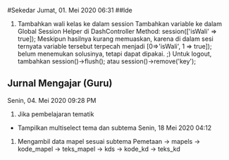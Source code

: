 #Sekedar
Jumat, 01. Mei 2020 06:31 
##Ide
1.  Tambahkan wali kelas ke dalam session
Tambahkan variable ke dalam Global Session Helper di DashController 
Method:
	session(['isWali' => true]);
	Meskipun hasilnya kurang memuaskan, karena di dalam sesi ternyata variable tersebut terpecah menjadi [0=>'isWali', 1 => true]); belum menemukan solusinya, tetapi dapat dipakai. ;)
	Untuk logout, tambahkan session()->flush(); atau session()->remove('key');
## Jurnal Mengajar (Guru)
Senin, 04. Mei 2020 09:28 PM
1.  Jika pembelajaran tematik
- 	Tampilkan multiselect tema dan subtema
Senin, 18 Mei 2020 04:12
1. Mengambil data mapel sesuai subtema
Pemetaan -> mapels
            -> kode_mapel
            -> teks_mapel
                -> kds
                    -> kode_kd
                    -> teks_kd
